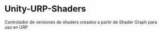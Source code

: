 # Unity-URP-Shaders
Controlador de versiones de shaders creados a partir de Shader Graph para uso en URP
